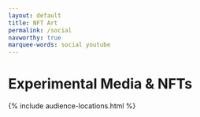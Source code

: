 ```yaml
---
layout: default
title: NFT Art
permalink: /social
navworthy: true
marquee-words: social youtube
---
```

<h1>Experimental Media & NFTs</h1>
{% include audience-locations.html %}<br>
